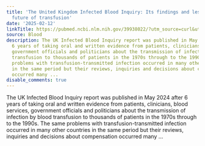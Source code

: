 ```yaml
---
title: 'The United Kingdom Infected Blood Inquiry: Its findings and lessons for the
  future of transfusion'
date: '2025-02-12'
linkTitle: https://pubmed.ncbi.nlm.nih.gov/39938022/?utm_source=curl&utm_medium=rss&utm_campaign=journals&utm_content=7603509&fc=None&ff=20250213170910&v=2.18.0.post9+e462414
source: Blood
description: The UK Infected Blood Inquiry report was published in May 2024 after
  6 years of taking oral and written evidence from patients, clinicians, blood services,
  government officials and politicians about the transmission of infection by blood
  transfusion to thousands of patients in the 1970s through to the 1990s. The same
  problems with transfusion-transmitted infection occurred in many other countries
  in the same period but their reviews, inquiries and decisions about compensation
  occurred many ...
disable_comments: true
---
```

The UK Infected Blood Inquiry report was published in May 2024 after 6 years of taking oral and written evidence from patients, clinicians, blood services, government officials and politicians about the transmission of infection by blood transfusion to thousands of patients in the 1970s through to the 1990s. The same problems with transfusion-transmitted infection occurred in many other countries in the same period but their reviews, inquiries and decisions about compensation occurred many ...